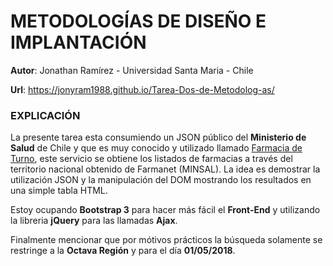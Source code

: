 # METODOLOGÍAS DE DISEÑO E IMPLANTACIÓN

**Autor**: Jonathan Ramírez - Universidad Santa Maria - Chile

**Url**: https://jonyram1988.github.io/Tarea-Dos-de-Metodolog-as/

### EXPLICACIÓN

La presente tarea esta consumiendo un JSON público del **Ministerio de Salud** de Chile y que es muy conocido y utilizado llamado [Farmacia de Turno](http://datos.gob.cl/dataset/farmacias-en-chile/resource/41e27832-83f4-47c8-9bec-6585605a1098), este servicio se obtiene los listados de farmacias a través del territorio nacional obtenido de Farmanet (MINSAL). La idea es demostrar la utilización JSON y la manipulación del DOM mostrando los resultados en una simple tabla HTML.

Estoy ocupando **Bootstrap 3** para hacer más fácil el **Front-End** y utilizando la libreria **jQuery** para las llamadas **Ajax**.

Finalmente mencionar que por mótivos prácticos la búsqueda solamente se restringe a la **Octava Región** y para el día **01/05/2018**.
